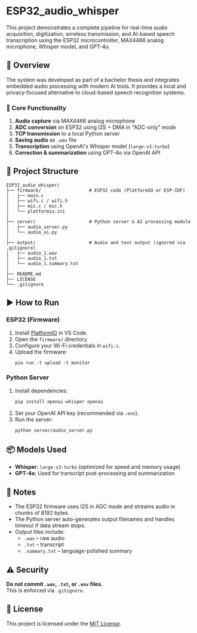 # ESP32_audio_whisper

This project demonstrates a complete pipeline for real-time audio acquisition, digitization, wireless transmission, and AI-based speech transcription using the ESP32 microcontroller, MAX4466 analog microphone, Whisper model, and GPT-4o.

## 🎯 Overview

The system was developed as part of a bachelor thesis and integrates embedded audio processing with modern AI tools. It provides a local and privacy-focused alternative to cloud-based speech recognition systems.

### 🔧 Core Functionality

1. **Audio capture** via MAX4466 analog microphone  
2. **ADC conversion** on ESP32 using I2S + DMA in "ADC-only" mode  
3. **TCP transmission** to a local Python server  
4. **Saving audio** as `.wav` file  
5. **Transcription** using OpenAI's Whisper model (`large-v3-turbo`)  
6. **Correction & summarization** using GPT-4o via OpenAI API  

## 📁 Project Structure

```
ESP32_audio_whisper/
├── firmware/                  # ESP32 code (PlatformIO or ESP-IDF)
│   ├── main.c
│   ├── wifi.c / wifi.h
│   ├── mic.c / mic.h
│   └── platformio.ini
│
├── server/                    # Python server & AI processing module
│   ├── audio_server.py
│   └── audio_ai.py
│
├── output/                    # Audio and text output (ignored via .gitignore)
│   ├── audio_1.wav
│   ├── audio_1.txt
│   └── audio_1.summary.txt
│
├── README.md
├── LICENSE
└── .gitignore
```

## ▶️ How to Run

### ESP32 (Firmware)
1. Install [PlatformIO](https://platformio.org/) in VS Code.  
2. Open the `firmware/` directory.  
3. Configure your Wi-Fi credentials in `wifi.c`.  
4. Upload the firmware:  
   ```
   pio run -t upload -t monitor
   ```

### Python Server
1. Install dependencies:
   ```bash
   pip install openai-whisper openai
   ```
2. Set your OpenAI API key (recommended via `.env`).  
3. Run the server:
   ```bash
   python server/audio_server.py
   ```

## 📦 Models Used

- **Whisper**: `large-v3-turbo` (optimized for speed and memory usage)  
- **GPT-4o**: Used for transcript post-processing and summarization  

## 📌 Notes

- The ESP32 firmware uses I2S in ADC mode and streams audio in chunks of 8192 bytes.  
- The Python server auto-generates output filenames and handles timeout if data stream stops.  
- Output files include:
  - `.wav` – raw audio
  - `.txt` – transcript
  - `.summary.txt` – language-polished summary

## ⚠️ Security

**Do not commit `.wav`, `.txt`, or `.env` files.**  
This is enforced via `.gitignore`.

## 📝 License

This project is licensed under the [MIT License](LICENSE).

